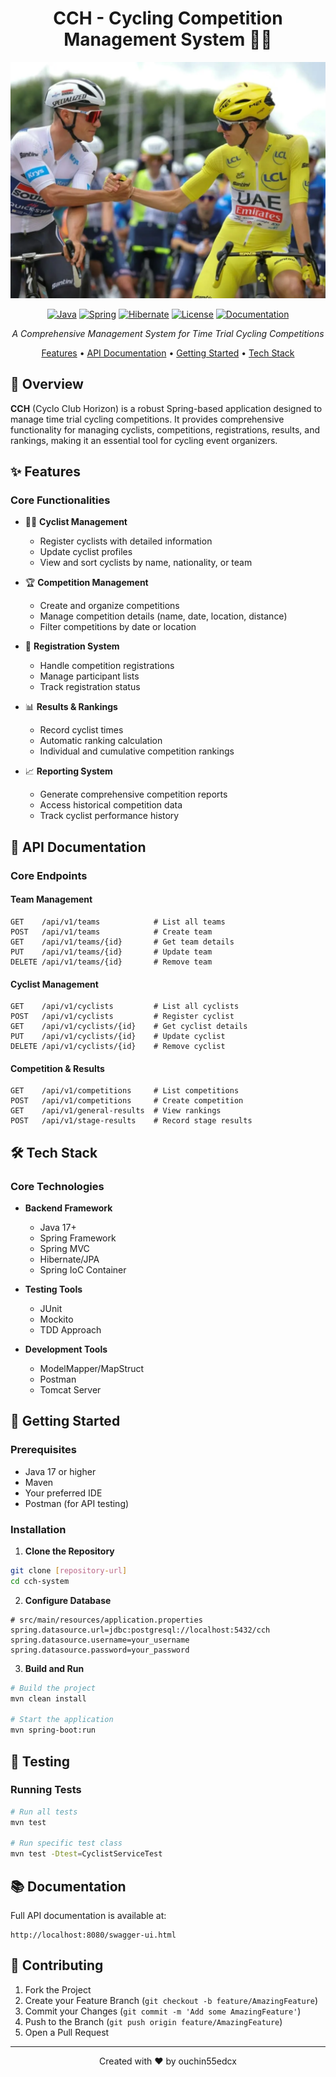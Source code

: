 <div align="center">

# CCH - Cycling Competition Management System 🚴‍♂️

![cyl.png](docs/cyl.png)

[![Java](https://img.shields.io/badge/Java-17%2B-orange.svg)](https://www.oracle.com/java/)
[![Spring](https://img.shields.io/badge/Spring-3.2.0-brightgreen.svg)](https://spring.io/)
[![Hibernate](https://img.shields.io/badge/Hibernate-6.0-darkgreen.svg)](https://hibernate.org/)
[![License](https://img.shields.io/badge/License-MIT-yellow.svg)](LICENSE)
[![Documentation](https://img.shields.io/badge/API-Swagger-85EA2D.svg)](swagger-ui.html)

*A Comprehensive Management System for Time Trial Cycling Competitions*

[Features](#-features) • [API Documentation](#-api-documentation) • [Getting Started](#-getting-started) • [Tech Stack](#-tech-stack)

</div>

## 🎯 Overview

**CCH** (Cyclo Club Horizon) is a robust Spring-based application designed to manage time trial cycling competitions. It provides comprehensive functionality for managing cyclists, competitions, registrations, results, and rankings, making it an essential tool for cycling event organizers.

## ✨ Features

### Core Functionalities
- 🚴‍♂️ **Cyclist Management**
    - Register cyclists with detailed information
    - Update cyclist profiles
    - View and sort cyclists by name, nationality, or team

- 🏆 **Competition Management**
    - Create and organize competitions
    - Manage competition details (name, date, location, distance)
    - Filter competitions by date or location

- 📝 **Registration System**
    - Handle competition registrations
    - Manage participant lists
    - Track registration status

- 📊 **Results & Rankings**
    - Record cyclist times
    - Automatic ranking calculation
    - Individual and cumulative competition rankings

- 📈 **Reporting System**
    - Generate comprehensive competition reports
    - Access historical competition data
    - Track cyclist performance history

## 🔌 API Documentation

### Core Endpoints

#### Team Management
```http
GET    /api/v1/teams            # List all teams
POST   /api/v1/teams            # Create team
GET    /api/v1/teams/{id}       # Get team details
PUT    /api/v1/teams/{id}       # Update team
DELETE /api/v1/teams/{id}       # Remove team
```

#### Cyclist Management
```http
GET    /api/v1/cyclists         # List all cyclists
POST   /api/v1/cyclists         # Register cyclist
GET    /api/v1/cyclists/{id}    # Get cyclist details
PUT    /api/v1/cyclists/{id}    # Update cyclist
DELETE /api/v1/cyclists/{id}    # Remove cyclist
```

#### Competition & Results
```http
GET    /api/v1/competitions     # List competitions
POST   /api/v1/competitions     # Create competition
GET    /api/v1/general-results  # View rankings
POST   /api/v1/stage-results    # Record stage results
```

## 🛠️ Tech Stack

### Core Technologies
- **Backend Framework**
    - Java 17+
    - Spring Framework
    - Spring MVC
    - Hibernate/JPA
    - Spring IoC Container

- **Testing Tools**
    - JUnit
    - Mockito
    - TDD Approach

- **Development Tools**
    - ModelMapper/MapStruct
    - Postman
    - Tomcat Server

## 🚀 Getting Started

### Prerequisites
- Java 17 or higher
- Maven
- Your preferred IDE
- Postman (for API testing)

### Installation

1. **Clone the Repository**
```bash
git clone [repository-url]
cd cch-system
```

2. **Configure Database**
```properties
# src/main/resources/application.properties
spring.datasource.url=jdbc:postgresql://localhost:5432/cch
spring.datasource.username=your_username
spring.datasource.password=your_password
```

3. **Build and Run**
```bash
# Build the project
mvn clean install

# Start the application
mvn spring-boot:run
```

## 🧪 Testing

### Running Tests
```bash
# Run all tests
mvn test

# Run specific test class
mvn test -Dtest=CyclistServiceTest
```

## 📚 Documentation

Full API documentation is available at:
```
http://localhost:8080/swagger-ui.html
```

## 🤝 Contributing

1. Fork the Project
2. Create your Feature Branch (`git checkout -b feature/AmazingFeature`)
3. Commit your Changes (`git commit -m 'Add some AmazingFeature'`)
4. Push to the Branch (`git push origin feature/AmazingFeature`)
5. Open a Pull Request
---

<div align="center">

Created with ❤️ by ouchin55edcx

</div>
